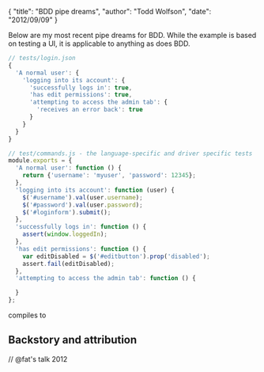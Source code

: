 {
  "title": "BDD pipe dreams",
  "author": "Todd Wolfson",
  "date": "2012/09/09"
}

Below are my most recent pipe dreams for BDD. While the example is based on testing a UI, it is applicable to anything as does BDD.

```js
// tests/login.json
{
  'A normal user': {
    'logging into its account': {
      'successfully logs in': true,
      'has edit permissions': true,
      'attempting to access the admin tab': {
        'receives an error back': true
      }
    }
  }
}

// test/commands.js - the language-specific and driver specific tests
module.exports = {
  'A normal user': function () {
    return {'username': 'myuser', 'password': 12345};
  },
  'logging into its account': function (user) {
    $('#username').val(user.username);
    $('#password').val(user.password);
    $('#loginform').submit();
  },
  'successfully logs in': function () {
    assert(window.loggedIn);
  },
  'has edit permissions': function () {
    var editDisabled = $('#editbutton').prop('disabled');
    assert.fail(editDisabled);
  },
  'attempting to access the admin tab': function () {

  }
};
```

compiles to

Backstory and attribution
--------------------------------
// @fat's talk 2012